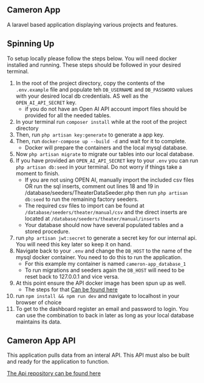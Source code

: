 ## Cameron App
A laravel based application displaying various projects and features.

## Spinning Up
To setup locally please follow the steps below. You will need docker installed and running.
These steps should be followed in your desired terminal.
1. In the root of the project directory, copy the contents of the `.env.example` file and populate teh `DB_USERNAME` and `DB_PASSWORD` values with your desired local db credentials. AS well as the `OPEN_AI_API_SECRET` key.
    - if you do not have an Open AI API account import files should be provided for all the needed tables.
2. In your terminal run `composer install` while at the root of the project directory
3. Then, run `php artisan key:generate` to generate a app key.
4. Then, run `docker-compose up --build -d` and wait for it to complete.
    - Docker will prepare the containers and the local mysql database.
5. Now `php artisan migrate` to migrate our tables into our local database.
6. If you have provided an `OPEN_AI_API_SECRET` key to your `.env` you can run `php artisan db:seed` in your terminal. Do not worry if things take a moment to finish.
    - If you are not using OPEN AI, manually import the included csv files OR run the sql inserts, comment out lines 18 and 19 in /database/seeders/TheaterDataSeeder.php then run `php artisan db:seed` to run the remaining factory seeders.
    - The required csv files to import can be found at `/database/seeders/theater/manual/csv` and the direct inserts are located at `/database/seeders/theater/manual/inserts`
    - Your database should now have several populated tables and a stored procedure.
7. run `php artisan jwt:secret` to generate a secret key for our internal api. You will need this key later so keep it on hand.
8. Navigate back to your `.env` and change the `DB_HOST` to the name of the mysql docker container. You need to do this to run the application.
    - For this example my container is named `cameron-app_database_1`
    - To run migrations and seeders again the `DB_HOST` will need to be reset back to 127.0.0.1 and vice versa.
9. At this point ensure the API docker image has been spun up as well.
    - The steps for that [Can be found here](https://github.com/CameronPeace/Cameron-App-Api)
10. run `npm install && npm run dev` and navigate to localhost in your browser of choice
11. To get to the dashboard register an email and password to login. You can use the combination to back in later as long as your local database maintains its data.


## Cameron App API

This application pulls data from an interal API. This API must also be built and ready for the application to function.

[The Api repository can be found here](https://github.com/CameronPeace/Cameron-App-Api)
